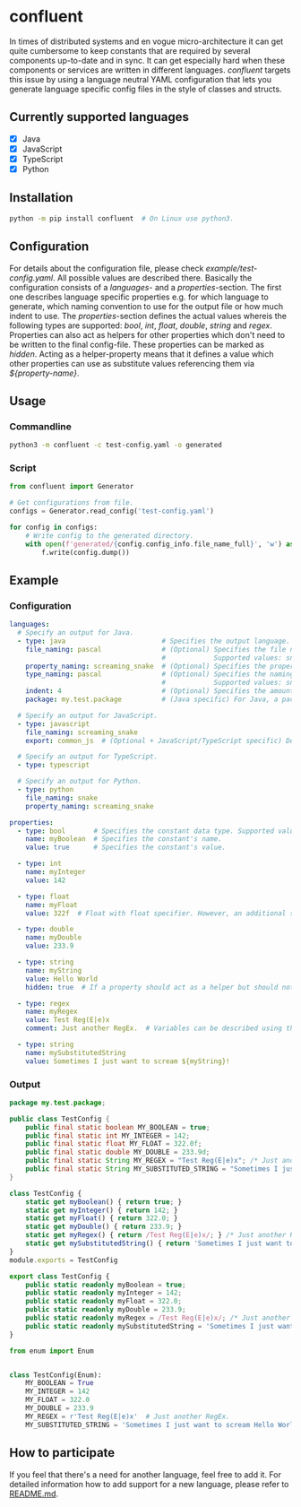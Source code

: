 # confluent
In times of distributed systems and en vogue micro-architecture it can get quite cumbersome to keep constants that are required by several components up-to-date and in sync. It can get especially hard when these components or services are written in different languages. *confluent* targets this issue by using a language neutral YAML configuration that lets you generate language specific config files in the style of classes and structs.

## Currently supported languages
- [x] Java
- [x] JavaScript
- [x] TypeScript
- [x] Python

## Installation
```bash
python -m pip install confluent  # On Linux use python3.
```

## Configuration
For details about the configuration file, please check *example/test-config.yaml*. All possible values are described there. Basically the configuration consists of a *languages*- and a *properties*-section. The first one describes language specific properties e.g. for which language to generate, which naming convention to use for the output file or how much indent to use. The *properties*-section defines the actual values whereis the following types are supported: *bool*, *int*, *float*, *double*, *string* and *regex*. Properties can also act as helpers for other properties which don't need to be written to the final config-file. These properties can be marked as *hidden*. Acting as a helper-property means that it defines a value which other properties can use as substitute values referencing them via *${property-name}*.

## Usage
### Commandline
```bash
python3 -m confluent -c test-config.yaml -o generated
```

### Script
```python
from confluent import Generator

# Get configurations from file.
configs = Generator.read_config('test-config.yaml')

for config in configs:
    # Write config to the generated directory.
    with open(f'generated/{config.config_info.file_name_full}', 'w') as f:
        f.write(config.dump())
```

## Example

### Configuration
```yaml
languages:
  # Specify an output for Java.
  - type: java                        # Specifies the output language. Supported values are: java | javascript | typescript | python
    file_naming: pascal               # (Optional) Specifies the file naming convention. Defaults to the file-name without the extension.
                                      #            Supported values: snake | screaming_snake | camel | pascal | kebap.
    property_naming: screaming_snake  # (Optional) Specifies the property naming convention. Supported values: snake | screaming_snake | camel | pascal | kebap
    type_naming: pascal               # (Optional) Specifies the naming convention for the generated type. The default value is language specific.
                                      #            Supported values: snake | screaming_snake | camel | pascal | kebap
    indent: 4                         # (Optional) Specifies the amount of spaces before each constant. Defaults to 4.
    package: my.test.package          # (Java specific) For Java, a package name must be specified.

  # Specify an output for JavaScript.
  - type: javascript
    file_naming: screaming_snake
    export: common_js  # (Optional + JavaScript/TypeScript specific) Defines how to export the class. Supported values are: esm | common_js | none. Defaults to esm.

  # Specify an output for TypeScript.
  - type: typescript

  # Specify an output for Python.
  - type: python
    file_naming: snake
    property_naming: screaming_snake

properties:
  - type: bool       # Specifies the constant data type. Supported values: bool | int | float | double | string | regex
    name: myBoolean  # Specifies the constant's name.
    value: true      # Specifies the constant's value.

  - type: int
    name: myInteger
    value: 142

  - type: float
    name: myFloat
    value: 322f  # Float with float specifier. However, an additional specifier (f) is not required and will be trimmed.

  - type: double
    name: myDouble
    value: 233.9

  - type: string
    name: myString
    value: Hello World
    hidden: true  # If a property should act as a helper but should not be written to the generated file, it must be marked as 'hidden'.

  - type: regex
    name: myRegex
    value: Test Reg(E|e)x
    comment: Just another RegEx.  # Variables can be described using the comment property.

  - type: string
    name: mySubstitutedString
    value: Sometimes I just want to scream ${myString}!
```

### Output
```java
package my.test.package;

public class TestConfig {
    public final static boolean MY_BOOLEAN = true;
    public final static int MY_INTEGER = 142;
    public final static float MY_FLOAT = 322.0f;
    public final static double MY_DOUBLE = 233.9d;
    public final static String MY_REGEX = "Test Reg(E|e)x"; /* Just another RegEx. */
    public final static String MY_SUBSTITUTED_STRING = "Sometimes I just want to scream Hello World!";
}
```

```javascript
class TestConfig {
    static get myBoolean() { return true; }
    static get myInteger() { return 142; }
    static get myFloat() { return 322.0; }
    static get myDouble() { return 233.9; }
    static get myRegex() { return /Test Reg(E|e)x/; } /* Just another RegEx. */
    static get mySubstitutedString() { return 'Sometimes I just want to scream Hello World!'; }
}
module.exports = TestConfig
```

```typescript
export class TestConfig {
    public static readonly myBoolean = true;
    public static readonly myInteger = 142;
    public static readonly myFloat = 322.0;
    public static readonly myDouble = 233.9;
    public static readonly myRegex = /Test Reg(E|e)x/; /* Just another RegEx. */
    public static readonly mySubstitutedString = 'Sometimes I just want to scream Hello World!';
}
```

```python
from enum import Enum


class TestConfig(Enum):
    MY_BOOLEAN = True
    MY_INTEGER = 142
    MY_FLOAT = 322.0
    MY_DOUBLE = 233.9
    MY_REGEX = r'Test Reg(E|e)x'  # Just another RegEx.
    MY_SUBSTITUTED_STRING = 'Sometimes I just want to scream Hello World!'
```

## How to participate
If you feel that there's a need for another language, feel free to add it. For detailed information how to add support for a new language, please refer to [README.md](https://github.com/monstermichl/confluent/tree/main/misc/language_support/README.md).
